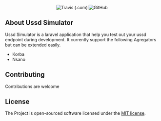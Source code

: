 <p align="center">
<img alt="Travis (.com)" src="https://img.shields.io/travis/com/sparors/ussd-simulator">
<img alt="GitHub" src="https://img.shields.io/github/license/sparors/ussd-simulator">
</p>

## About Ussd Simulator

Ussd Simulator is a laravel application that help you test out your ussd endpoint during development. It currently support the following Agregators but can be extended easily.

- Korba
- Nsano

## Contributing

Contributions are welcome

## License

The Project is open-sourced software licensed under the [MIT license](https://opensource.org/licenses/MIT).
